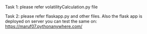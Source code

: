 Task 1:
please refer volatilityCalculation.py file

Task 2:
please refer flaskapp.py and other files.
Also the flask app is deployed on server you can test the same on:
https://maruf07.pythonanywhere.com/
